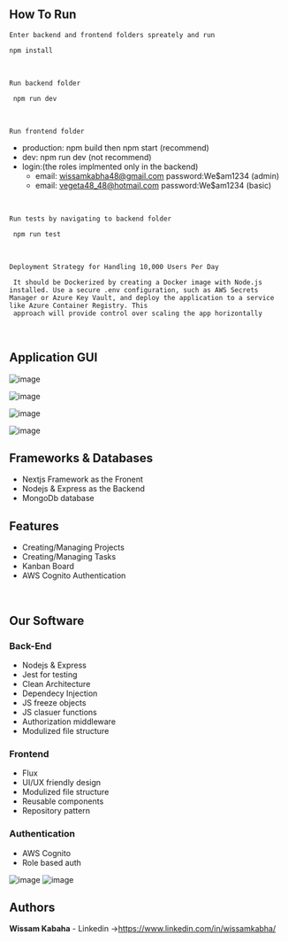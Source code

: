 ## How To Run

`Enter backend and frontend folders spreately and run`

    npm install

<br/>



`Run backend folder `

     npm run dev

</br>


`Run frontend folder `
   - production: npm build then npm start (recommend)
   - dev: npm run dev (not recommend)
   - login:(the roles implmented only in the backend)
      -  email: wissamkabha48@gmail.com password:We$am1234  (admin)
      -  email: vegeta48_48@hotmail.com password:We$am1234  (basic)
         
</br>

`Run tests by navigating to backend folder `

     npm run test
     
</br>

`Deployment Strategy for Handling 10,000 Users Per Day `

     It should be Dockerized by creating a Docker image with Node.js installed. Use a secure .env configuration, such as AWS Secrets Manager or Azure Key Vault, and deploy the application to a service like Azure Container Registry. This 
     approach will provide control over scaling the app horizontally
     
</br>

## Application GUI


![image](https://github.com/user-attachments/assets/355b1820-e69e-4485-92c9-52ac7238c147)


![image](https://github.com/user-attachments/assets/740ee6f0-b273-4f8e-873d-7ebc584bd5ef)

![image](https://github.com/user-attachments/assets/2269f4b5-cf83-4e07-af6b-54a59753fbf7)

![image](https://github.com/user-attachments/assets/1c8dca68-22b2-4265-8948-38c38b057593)


## Frameworks & Databases

- Nextjs Framework as the Fronent
- Nodejs & Express as the Backend
- MongoDb database

## Features

- Creating/Managing Projects
- Creating/Managing Tasks 
- Kanban Board
- AWS Cognito Authentication 


</br>

## Our Software 

### Back-End

- Nodejs & Express
- Jest for testing
- Clean Architecture
- Dependecy Injection
- JS freeze objects
- JS clasuer functions
- Authorization middleware
- Modulized file structure

### Frontend

- Flux
- UI/UX friendly design
- Modulized file structure
- Reusable components
- Repository pattern

### Authentication
 - AWS Cognito
 - Role based auth

![image](https://github.com/user-attachments/assets/74d669b2-03f5-485a-853b-087cf9a53edb)
![image](https://github.com/user-attachments/assets/a8ebcb51-3dcb-404d-abdc-d18f56f6e312)


## Authors

**Wissam Kabaha** - Linkedin ->https://www.linkedin.com/in/wissamkabha/
